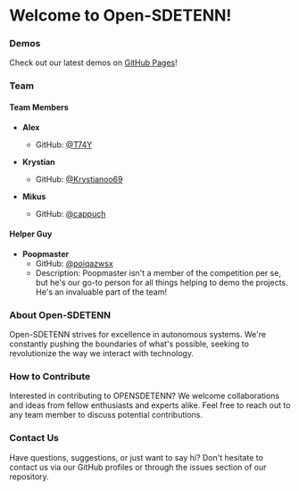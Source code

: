 # Welcome to Open-SDETENN!

### Demos

Check out our latest demos on [GitHub Pages](https://open-sdetenn.github.io)!

### Team

#### Team Members

- **Alex**
  - GitHub: [@T74Y](https://github.com/T74Y)

- **Krystian**
  - GitHub: [@Krystianoo69](https://github.com/Krystianoo69)

- **Mikus**
  - GitHub: [@cappuch](https://github.com/cappuch)

#### Helper Guy

- **Poopmaster**
  - GitHub: [@poiqazwsx](https://github.com/poiqazwsx)
  - Description: Poopmaster isn't a member of the competition per se, but he's our go-to person for all things helping to demo the projects. He's an invaluable part of the team!

### About Open-SDETENN

Open-SDETENN strives for excellence in autonomous systems. We're constantly pushing the boundaries of what's possible, seeking to revolutionize the way we interact with technology.

### How to Contribute

Interested in contributing to OPENSDETENN? We welcome collaborations and ideas from fellow enthusiasts and experts alike. Feel free to reach out to any team member to discuss potential contributions.

### Contact Us

Have questions, suggestions, or just want to say hi? Don't hesitate to contact us via our GitHub profiles or through the issues section of our repository.
